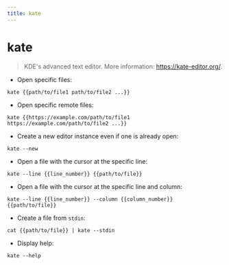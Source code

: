 ```yaml
---
title: kate
---
```

# kate

> KDE's advanced text editor.
> More information: <https://kate-editor.org/>.

- Open specific files:

`kate {{path/to/file1 path/to/file2 ...}}`

- Open specific remote files:

`kate {{https://example.com/path/to/file1 https://example.com/path/to/file2 ...}}`

- Create a new editor instance even if one is already open:

`kate --new`

- Open a file with the cursor at the specific line:

`kate --line {{line_number}} {{path/to/file}}`

- Open a file with the cursor at the specific line and column:

`kate --line {{line_number}} --column {{column_number}} {{path/to/file}}`

- Create a file from `stdin`:

`cat {{path/to/file}} | kate --stdin`

- Display help:

`kate --help`
